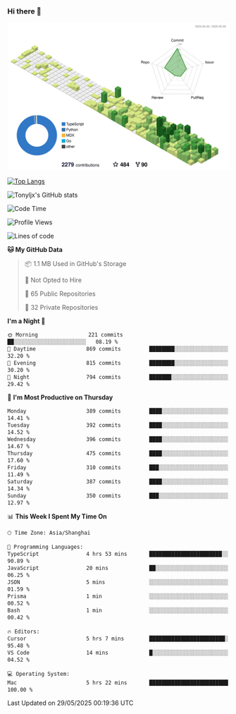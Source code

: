 ### Hi there 👋

![](./profile-3d-contrib/profile-green-animate.svg)

 

[![Top Langs](https://github-readme-stats.vercel.app/api/top-langs/?username=tonyljx)](https://github.com/anuraghazra/github-readme-stats)

![Tonyljx's GitHub stats](https://github-readme-stats.vercel.app/api?username=tonyljx&theme=default&show_icons=true)

 

<!--START_SECTION:waka-->
![Code Time](http://img.shields.io/badge/Code%20Time-1%2C325%20hrs%209%20mins-blue)

![Profile Views](http://img.shields.io/badge/Profile%20Views-0-blue)

![Lines of code](https://img.shields.io/badge/From%20Hello%20World%20I%27ve%20Written-1.4%20million%20lines%20of%20code-blue)

**🐱 My GitHub Data** 

> 📦 1.1 MB Used in GitHub's Storage 
 > 
> 🚫 Not Opted to Hire
 > 
> 📜 65 Public Repositories 
 > 
> 🔑 32 Private Repositories 
 > 
**I'm a Night 🦉** 

```text
🌞 Morning                221 commits         ██░░░░░░░░░░░░░░░░░░░░░░░   08.19 % 
🌆 Daytime                869 commits         ████████░░░░░░░░░░░░░░░░░   32.20 % 
🌃 Evening                815 commits         ████████░░░░░░░░░░░░░░░░░   30.20 % 
🌙 Night                  794 commits         ███████░░░░░░░░░░░░░░░░░░   29.42 % 
```
📅 **I'm Most Productive on Thursday** 

```text
Monday                   389 commits         ████░░░░░░░░░░░░░░░░░░░░░   14.41 % 
Tuesday                  392 commits         ████░░░░░░░░░░░░░░░░░░░░░   14.52 % 
Wednesday                396 commits         ████░░░░░░░░░░░░░░░░░░░░░   14.67 % 
Thursday                 475 commits         ████░░░░░░░░░░░░░░░░░░░░░   17.60 % 
Friday                   310 commits         ███░░░░░░░░░░░░░░░░░░░░░░   11.49 % 
Saturday                 387 commits         ████░░░░░░░░░░░░░░░░░░░░░   14.34 % 
Sunday                   350 commits         ███░░░░░░░░░░░░░░░░░░░░░░   12.97 % 
```


📊 **This Week I Spent My Time On** 

```text
🕑︎ Time Zone: Asia/Shanghai

💬 Programming Languages: 
TypeScript               4 hrs 53 mins       ███████████████████████░░   90.89 % 
JavaScript               20 mins             ██░░░░░░░░░░░░░░░░░░░░░░░   06.25 % 
JSON                     5 mins              ░░░░░░░░░░░░░░░░░░░░░░░░░   01.59 % 
Prisma                   1 min               ░░░░░░░░░░░░░░░░░░░░░░░░░   00.52 % 
Bash                     1 min               ░░░░░░░░░░░░░░░░░░░░░░░░░   00.42 % 

🔥 Editors: 
Cursor                   5 hrs 7 mins        ████████████████████████░   95.48 % 
VS Code                  14 mins             █░░░░░░░░░░░░░░░░░░░░░░░░   04.52 % 

💻 Operating System: 
Mac                      5 hrs 22 mins       █████████████████████████   100.00 % 
```


 Last Updated on 29/05/2025 00:19:36 UTC
<!--END_SECTION:waka-->

